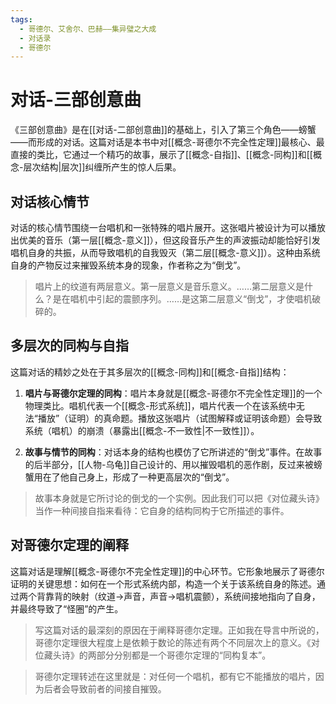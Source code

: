 ```yaml
---
tags:
  - 哥德尔、艾舍尔、巴赫——集异璧之大成
  - 对话录
  - 哥德尔
---
```


# 对话-三部创意曲

《三部创意曲》是在[[对话-二部创意曲]]的基础上，引入了第三个角色——螃蟹——而形成的对话。这篇对话是本书中对[[概念-哥德尔不完全性定理]]最核心、最直接的类比，它通过一个精巧的故事，展示了[[概念-自指]]、[[概念-同构]]和[[概念-层次结构|层次]]纠缠所产生的惊人后果。

## 对话核心情节

对话的核心情节围绕一台唱机和一张特殊的唱片展开。这张唱片被设计为可以播放出优美的音乐（第一层[[概念-意义]]），但这段音乐产生的声波振动却能恰好引发唱机自身的共振，从而导致唱机的自我毁灭（第二层[[概念-意义]]）。这种由系统自身的产物反过来摧毁系统本身的现象，作者称之为“倒戈”。

> 唱片上的纹道有两层意义。第一层意义是音乐意义。……第二层意义是什么？是在唱机中引起的震颤序列。……是这第二层意义“倒戈”，才使唱机破碎的。

## 多层次的同构与自指

这篇对话的精妙之处在于其多层次的[[概念-同构]]和[[概念-自指]]结构：

1.  **唱片与哥德尔定理的同构**：唱片本身就是[[概念-哥德尔不完全性定理]]的一个物理类比。唱机代表一个[[概念-形式系统]]，唱片代表一个在该系统中无法“播放”（证明）的真命题。播放这张唱片（试图解释或证明该命题）会导致系统（唱机）的崩溃（暴露出[[概念-不一致性|不一致性]]）。

2.  **故事与情节的同构**：对话本身的结构也模仿了它所讲述的“倒戈”事件。在故事的后半部分，[[人物-乌龟]]自己设计的、用以摧毁唱机的恶作剧，反过来被螃蟹用在了他自己身上，形成了一种更高层次的“倒戈”。

> 故事本身就是它所讨论的倒戈的一个实例。因此我们可以把《对位藏头诗》当作一种间接自指来看待：它自身的结构同构于它所描述的事件。

## 对哥德尔定理的阐释

这篇对话是理解[[概念-哥德尔不完全性定理]]的中心环节。它形象地展示了哥德尔证明的关键思想：如何在一个形式系统内部，构造一个关于该系统自身的陈述。通过两个背靠背的映射（纹道→声音，声音→唱机震颤），系统间接地指向了自身，并最终导致了“怪圈”的产生。

> 写这篇对话的最深刻的原因在于阐释哥德尔定理。正如我在导言中所说的，哥德尔定理很大程度上是依赖于数论的陈述有两个不同层次上的意义。《对位藏头诗》的两部分分别都是一个哥德尔定理的“同构复本”。

> 哥德尔定理转述在这里就是：对任何一个唱机，都有它不能播放的唱片，因为后者会导致前者的间接自摧毁。
